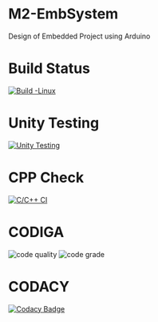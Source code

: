 # M2-EmbSystem
Design of Embedded Project using Arduino

# Build Status

[![Build -Linux](https://github.com/AnuragTiwari2000/M2-EmbSystem/actions/workflows/Build-Linux.yml/badge.svg)](https://github.com/AnuragTiwari2000/M2-EmbSystem/actions/workflows/Build-Linux.yml)

# Unity Testing

[![Unity Testing](https://github.com/AnuragTiwari2000/M2-EmbSystem/actions/workflows/unity.yml/badge.svg)](https://github.com/AnuragTiwari2000/M2-EmbSystem/actions/workflows/unity.yml)

# CPP Check

[![C/C++ CI](https://github.com/AnuragTiwari2000/M2-EmbSystem/actions/workflows/c-cpp.yml/badge.svg)](https://github.com/AnuragTiwari2000/M2-EmbSystem/actions/workflows/c-cpp.yml)

# CODIGA

![code quality](https://api.codiga.io/project/31686/score/svg) ![code grade](https://api.codiga.io/project/31686/status/svg)

# CODACY

[![Codacy Badge](https://app.codacy.com/project/badge/Grade/21498be233ac4bb2b336b3098db0d2be)](https://www.codacy.com/gh/Anuragtiwari2000/M2-EmbSystem/dashboard?utm_source=github.com&amp;utm_medium=referral&amp;utm_content=Anuragtiwari2000/M2-EmbSystem&amp;utm_campaign=Badge_Grade) 


